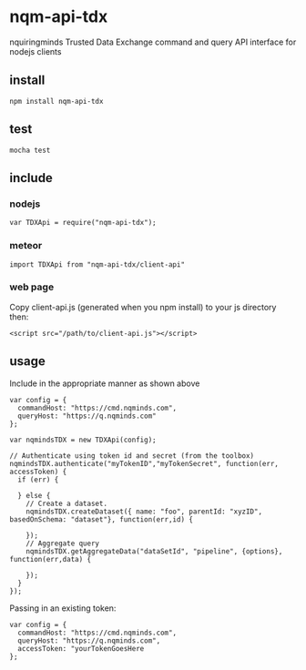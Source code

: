 # nqm-api-tdx
nquiringminds Trusted Data Exchange command and query API interface for nodejs clients

## install
```
npm install nqm-api-tdx
```

## test
```
mocha test
```

## include

### nodejs
```
var TDXApi = require("nqm-api-tdx");
```

### meteor
```
import TDXApi from "nqm-api-tdx/client-api"
```

### web page
Copy client-api.js (generated when you npm install) to your js directory then:
```
<script src="/path/to/client-api.js"></script>
```

## usage
Include in the appropriate manner as shown above

```
var config = {
  commandHost: "https://cmd.nqminds.com",
  queryHost: "https://q.nqminds.com"  
};

var nqmindsTDX = new TDXApi(config);

// Authenticate using token id and secret (from the toolbox)
nqmindsTDX.authenticate("myTokenID","myTokenSecret", function(err, accessToken) {
  if (err) {

  } else {
    // Create a dataset.
    nqmindsTDX.createDataset({ name: "foo", parentId: "xyzID", basedOnSchema: "dataset"}, function(err,id) {
      
    });
    // Aggregate query
    nqmindsTDX.getAggregateData("dataSetId", "pipeline", {options},  function(err,data) {

    });
  }  
});
```
Passing in an existing token:
```
var config = {
  commandHost: "https://cmd.nqminds.com",
  queryHost: "https://q.nqminds.com",
  accessToken: "yourTokenGoesHere  
};
```
